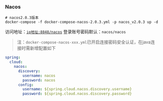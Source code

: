 ### Nacos

```shell
# nacos2.0.3版本
docker-compose -f docker-compose-nacos-2.0.3.yml -p nacos_v2.0.3 up -d
```

访问地址：[`ip地址:8848/nacos`](http://www.xxx.com:8848/nacos)
登录账号密码默认：`nacos/nacos`

> 注：`docker-compose-nacos-xxx.yml`已开启连接密码安全认证，在java连接时需新增配置如下

```yml
spring:
  cloud:
    nacos:
      discovery:
        username: nacos
        password: nacos
      config:
        username: ${spring.cloud.nacos.discovery.username}
        password: ${spring.cloud.nacos.discovery.password}
```

